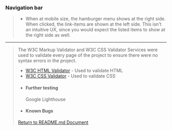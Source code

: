 ### Navigation bar
>
> * When at mobile size, the hamburger menu shows at the right side. When clicked, the link-items are shown at the left side. This isn't an intuitive UX, since you would expect the listed items to show at the right side as well.
>
>
>
>
>
>
>
>
---

> The W3C Markup Validator and W3C CSS Validator Services were used to validate every page of the project to ensure there were no syntax errors in the project.
>
> * [W3C HTML Validator](https://validator.w3.org/) - Used to validate HTML
> * [W3C CSS Validator](https://jigsaw.w3.org/css-validator/) - Used to validate CSS
>
>
>  -   #### **Further testing**
>
>      Google Lighthouse
>
>  -   #### **Known Bugs**
>
>
>
>
>
>
>
>
> [Return to README.md Document](https://github.com/nowane/Milestone1/blob/master/README.md)